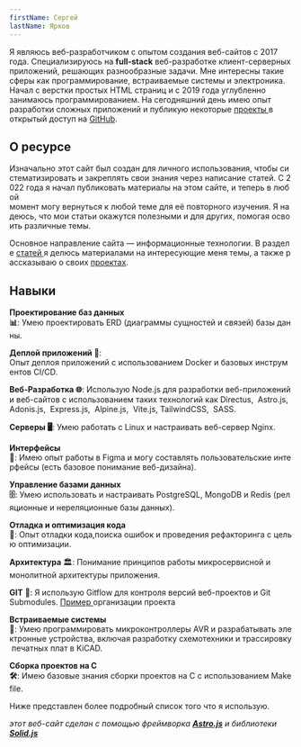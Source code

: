 ```yaml
---
firstName: Сергей
lastName: Ярков
---
```

Я являюсь веб-разработчиком с опытом создания веб-сайтов с 2017 года. Специализируюсь на **full-stack** веб-разработке клиент-серверных приложений, решающих разнообразные задачи. Мне интересны такие сферы как программирование, встраиваемые системы и электроника. Начал с верстки простых HTML страниц и с 2019 года углубленно занимаюсь программированием. На сегодняшний день имею опыт разработки сложных приложений и публикую некоторые [проекты ](https://yarkov.tech/projects/)в открытый доступ на [GitHub](https://github.com/sergeyyarkov).

## О ресурсе

Изначально этот сайт был создан для личного использования, чтобы систематизировать и закреплять свои знания через написание статей. С 2022 года я начал публиковать материалы на этом сайте, и теперь в любой момент могу вернуться к любой теме для её повторного изучения. Я надеюсь, что мои статьи окажутся полезными и для других, помогая освоить различные темы.

Основное направление сайта — информационные технологии. В разделе [статей ](https://yarkov.tech/articles/)я делюсь материалами на интересующие меня темы, а также рассказываю о своих [проектах](https://yarkov.tech/projects/).

## Навыки

**Проектирование баз данных 📊**: Умею проектировать ERD (диаграммы сущностей и связей) базы данны.

**Деплой приложений 🚀**: Опыт деплоя приложений с использованием Docker и базовых инструментов CI/CD.

**Веб-Разработка 🌐**: Использую Node.js для разработки веб-приложений и веб-сайтов с использованием таких технологий как Directus,  Astro.js,  Adonis.js,  Express.js,  Alpine.js,  Vite.js, TailwindCSS,  SASS.

**Серверы 🖥️**: Умею работать с Linux и настраивать веб-сервер Nginx.

**Интерфейсы 🎨**: Имею опыт работы в Figma и могу составлять пользовательские интерфейсы (есть базовое понимание веб-дизайна).

**Управление базами данных 🗄️**: Умею использовать и настраивать PostgreSQL, MongoDB и Redis (реляционные и нереляционные базы данных).

**Отладка и оптимизация кода 🐞**: Опыт отладки кода,поиска ошибок и проведения рефакторинга с целью оптимизации.

**Архитектура** 🏛️: Понимание принципов работы микросервисной и монолитной архитектуры приложения.

**GIT** 🔧: Я использую Gitflow для контроля версий веб-проектов и Git Submodules. [Пример ](https://github.com/sergeyyarkov/educt/tree/main)организации проекта

**Встраиваемые системы 🔌**: Умею программировать микроконтроллеры AVR и разрабатывать электронные устройства, включая разработку схемотехники и трассировку печатных плат в KiCAD.

**Сборка проектов на C 🛠️**: Имею базовые знания сборки проектов на C с использованием Makefile.

Ниже представлен более подробный список того что я использую.

*этот веб-сайт сделан с помощью фреймворка **[Astro.js](https://astro.build)** и библиотеки **[Solid.js](https://www.solidjs.com/)***